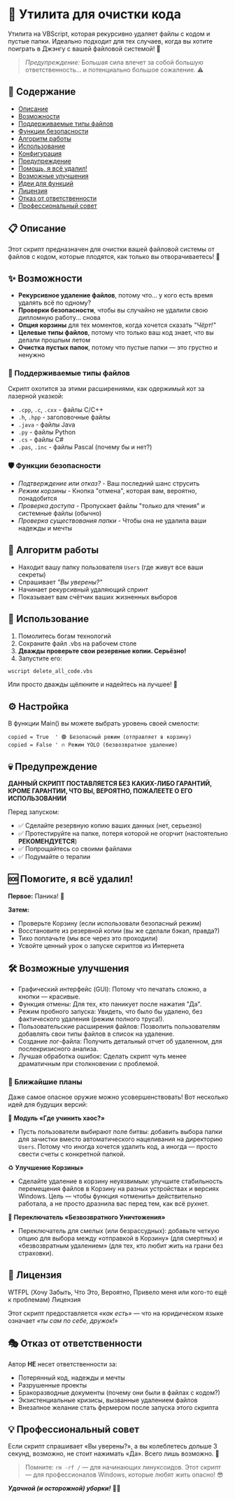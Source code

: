 # 🧹 Утилита для очистки кода
Утилита на VBScript, которая рекурсивно удаляет файлы с кодом и пустые папки. Идеально подходит для тех случаев, когда вы хотите поиграть в Джэнгу с вашей файловой системой! 🎯

> *Предупреждение:* Большая сила влечет за собой большую ответственность... и потенциально большое сожаление. ⚠️

## 📑 Содержание
- [Описание](#описание)
- [Возможности](#возможности)
- [Поддерживаемые типы файлов](#поддерживаемые-типы-файлов)
- [Функции безопасности](#функции-безопасности)
- [Алгоритм работы](#алгоритм-работы)
- [Использование](#использование)
- [Конфигурация](#конфигурация)
- [Предупреждение](#предупреждение)
- [Помощь, я всё удалил!](#помощь-я-всё-удалил)
- [Возможные улучшения](#возможные-улучшения)
- [Идеи для функций](#идеи-для-функций)
- [Лицензия](#лицензия)
- [Отказ от ответственности](#отказ-от-ответственности)
- [Профессиональный совет](#профессиональный-совет)

## 📋 Описание
Этот скрипт предназначен для очистки вашей файловой системы от файлов с кодом, которые плодятся, как только вы отворачиваетесь! 🤖

## ✨ Возможности
- **Рекурсивное удаление файлов**, потому что... у кого есть время удалять всё по одному?
- **Проверки безопасности**, чтобы вы случайно не удалили свою дипломную работу... снова
- **Опция корзины** для тех моментов, когда хочется сказать *"Чёрт!"*
- **Целевые типы файлов**, потому что только ваш код знает, что вы делали прошлым летом
- **Очистка пустых папок**, потому что пустые папки — это грустно и ненужно

### 🎯 Поддерживаемые типы файлов
Скрипт охотится за этими расширениями, как одержимый кот за лазерной указкой:
- `.cpp`, `.c`, `.cxx` - файлы C/C++
- `.h`, `.hpp` - заголовочные файлы
- `.java` - файлы Java
- `.py` - файлы Python
- `.cs` - файлы C#
- `.pas`, `.inc` - файлы Pascal (почему бы и нет?)

### 🛡️ Функции безопасности
- *Подтверждение или отказ?* - Ваш последний шанс струсить
- *Режим корзины* - Кнопка "отмена", которая вам, вероятно, понадобится
- *Проверка доступа* - Пропускает файлы "только для чтения" и системные файлы (обычно)
- *Проверка существования папки* - Чтобы она не удалила ваши надежды и мечты

## 🎪 Алгоритм работы
- Находит вашу папку пользователя `Users` (где живут все ваши секреты)
- Спрашивает *"Вы уверены?"*
- Начинает рекурсивный удаляющий спринт
- Показывает вам счётчик ваших жизненных выборов

## 🚀 Использование
1. Помолитесь богам технологий
2. Сохраните файл .vbs на рабочем столе
3. **Дважды проверьте свои резервные копии. Серьёзно!**
4. Запустите его:
```cmd
wscript delete_all_code.vbs
```
Или просто дважды щёлкните и надейтесь на лучшее! 🎲 


## ⚙️ Настройка
В функции Main() вы можете выбрать уровень своей смелости:
```vbscript
copied = True  ' 🟢 Безопасный режим (отправляет в корзину)
copied = False ' 🔥 Режим YOLO (безвозвратное удаление)
```

## 💀 Предупреждение
**ДАННЫЙ СКРИПТ ПОСТАВЛЯЕТСЯ БЕЗ КАКИХ-ЛИБО ГАРАНТИЙ, КРОМЕ ГАРАНТИИ, ЧТО ВЫ, ВЕРОЯТНО, ПОЖАЛЕЕТЕ О ЕГО ИСПОЛЬЗОВАНИИ**

Перед запуском:
- ✅ Сделайте резервную копию ваших данных (нет, серьезно)
- ✅ Протестируйте на папке, потеря которой не огорчит (настоятельно **РЕКОМЕНДУЕТСЯ**)
- ✅ Попрощайтесь со своими файлами
- ✅ Подумайте о терапии

## 🆘 Помогите, я всё удалил!
**Первое:** Паника! 🚨

**Затем:**
- Проверьте Корзину (если использовали безопасный режим)
- Восстановите из резервной копии (вы же сделали бэкап, правда?)
- Тихо поплачьте (мы все через это проходили)
- Усвойте ценный урок о запуске скриптов из Интернета

## 🛠️ Возможные улучшения
- Графический интерфейс (GUI): Потому что печатать сложно, а кнопки — красивые.
- Функция отмены: Для тех, кто паникует после нажатия "Да".
- Режим пробного запуска: Увидеть, что было бы удалено, без фактического удаления (режим полного труса!).
- Пользовательские расширения файлов: Позволить пользователям добавлять свои типы файлов в список на удаление.
- Создание лог-файла: Получить детальный отчет об удаленном, для послекризисного анализа.
- Лучшая обработка ошибок: Сделать скрипт чуть менее драматичным при столкновении с проблемой.

### 🔮 Ближайшие планы
Даже самое опасное оружие можно усовершенствовать! Вот несколько идей для будущих версий:

🎯 **Модуль «Где учинить хаос?»**
- Пусть пользователи выбирают поле битвы: добавить выбора папки для зачистки вместо автоматического нацеливания на директорию `Users`. Потому что иногда хочется удалить код, а иногда — просто свести счеты с конкретной папкой.

♻️ **Улучшение Корзины»**
- Сделайте удаление в корзину неуязвимым: улучшите стабильность перемещения файлов в Корзину на разных устройствах и версиях Windows. Цель — чтобы функция «отменить» действительно работала, а не просто дразнила вас перед тем, как всё рухнет.

🔪 **Переключатель «Безвозвратного Уничтожения»**
- Переключатель для смелых (или безрассудных): добавьте четкую опцию для выбора между «отправкой в Корзину» (для смертных) и «безвозвратным удалением» (для тех, кто любит жить на грани без страховки).

## 📜 Лицензия
WTFPL (Хочу Забыть, Что Это, Вероятно, Привело меня или кого-то ещё к проблемам) Лицензия

Этот скрипт предоставляется *«как есть»* — что на юридическом языке означает *«ты сам по себе, дружок!»*

## 🎭 Отказ от ответственности
Автор **НЕ** несет ответственности за:
- Потерянный код, надежды и мечты
- Разрушенные проекты
- Бракоразводные документы (почему они были в файлах с кодом?)
- Экзистенциальные кризисы, вызванные удалением файлов
- Внезапное желание стать фермером после запуска этого скрипта

## 💡 Профессиональный совет
Если скрипт спрашивает «Вы уверены?», а вы колеблетесь дольше 3 секунд, возможно, не стоит нажимать «Да». Всего лишь возможно. 🤔

> Помните: `rm -rf /` — для начинающих линуксоидов. Этот скрипт — для профессионалов Windows, которые любят жить опасно! 😎

***Удачной (и осторожной) уборки!*** 🧹✨